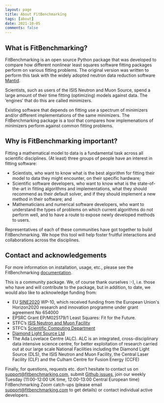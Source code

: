 ```yaml
---
layout: page
title: About FitBenchmarking
tags: [about]
date: 2021-10-05
comments: false
---
```


## What is FitBenchmarking?

FitBenchmarking is an open source Python package that was developed to compare how different nonlinear least squares software fitting packages perform on various fitting problems. The original version was written to perform this task with the widely adopted neutron data reduction software [Mantid](https://www.mantidproject.org).

Scientists, such as users of the ISIS Neutron and Muon Source, spend a large amount of their time fitting (optimizing) models against data. The ‘engines’ that do this are called minimizers.

Existing software that depends on fitting use a spectrum of minimizers and/or different implementations of the same minimizers. The FitBenchmarking package is  a tool that compares how implemenations of minimizers perform against common fitting problems.

## Why is FitBenchmarking important?
Fitting a mathematical model to data is a fundamental task across all scientific disciplines. (At least) three groups of people have an interest in fitting software:

* Scientists, who want to know what is the best algorithm for fitting their model to data they might encounter, on their specific hardware;
* Scientific software developers, who want to know what is the state-of-the-art in fitting algorithms and implementations, what they should recommend as their default solver, and if they should implement a new method in their software; and 
* Mathematicians and numerical software developers, who want to understand the types of problems on which current algorithms do not perform well, and to have a route to expose newly developed methods to users. 

Representatives of each of these communities have got together to build FitBenchmarking. We hope this tool will help foster fruitful interactions and collaborations across the disciplines.

## Contact and acknowledgements
For more information on installation, usage, etc., please see the FitBenchmarking [documentation](https://fitbenchmarking.readthedocs.io/en/latest). 

This is a community package. We, of course thank ourselves :-), i.e. those who have and will contribute to the package, but in addition, to date, we would also like to acknowledge funding from:

* EU [SINE2020](https://www.sine2020.eu) WP-10, which received funding from the European Union's Horizon2020 research and innovation programme under grant agreement No 654000
* EPSRC Grant EP/M025179/1 Least Squares: Fit for the Future.
* STFC’s [ISIS Neutron and Muon Facility](https://www.isis.stfc.ac.uk)
* STFC’s [Scientific Computing Department](https://www.scd.stfc.ac.uk)
* [Diamond Light Source Ltd](https://www.diamond.ac.uk)
* The Ada Lovelace Centre (ALC). ALC is an integrated, cross-disciplinary data intensive science centre, for better exploitation of research carried out at our large scale National Facilities including the Diamond Light Source (DLS), the ISIS Neutron and Muon Facility, the Central Laser Facility (CLF) and the Culham Centre for Fusion Energy (CCFE)

Finally, for questions, requests etc. don’t hesitate to contact us on support@fitbenchmarking.com, submit [Github issues](https://github.com/fitbenchmarking/fitbenchmarking/issues), join our weekly Tuesday (11:00-12:00 UK time, 12:00-13:00 Central European time) FitBenchmarking Zoom catch-ups (please email support@fitbenchmarking.com to get details) or contact individual active developers.

